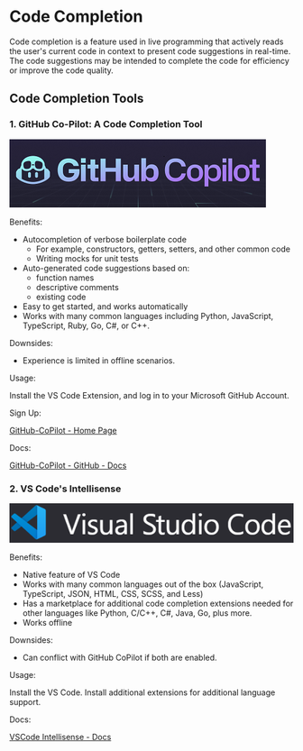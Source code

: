 # Code Completion

Code completion is a feature used in live programming that actively reads the user's current code in context to present code suggestions in real-time. The code suggestions may be intended to complete the code for efficiency or improve the code quality.

## Code Completion Tools

### 1. GitHub Co-Pilot: A Code Completion Tool

![GitHub Code Pilot](./images/github-copilot.png)

Benefits:

- Autocompletion of verbose boilerplate code
  - For example, constructors, getters, setters, and other common code
  - Writing mocks for unit tests
- Auto-generated code suggestions based on:
  - function names
  - descriptive comments
  - existing code
- Easy to get started, and works automatically
- Works with many common languages including Python, JavaScript, TypeScript, Ruby, Go, C#, or C++.

Downsides:

- Experience is limited in offline scenarios.

Usage:

Install the VS Code Extension, and log in to your Microsoft GitHub Account.

Sign Up:

[GitHub-CoPilot - Home Page](https://aka.ms/github/copilot)

Docs:

[GitHub-CoPilot - GitHub - Docs](https://docs.github.com/en/copilot)

### 2. VS Code's Intellisense

![Visual Studio Code - Intellisense](./images/VSCode.png)

Benefits:

- Native feature of VS Code
- Works with many common languages out of the box (JavaScript, TypeScript, JSON, HTML, CSS, SCSS, and Less)
- Has a marketplace for additional code completion extensions needed for other languages like Python, C/C++, C#, Java, Go, plus more.
- Works offline

Downsides:

- Can conflict with GitHub CoPilot if both are enabled.

Usage:

Install the VS Code. Install additional extensions for additional language support.

Docs:

[VSCode Intellisense - Docs](https://code.visualstudio.com/docs/editor/intellisense)
